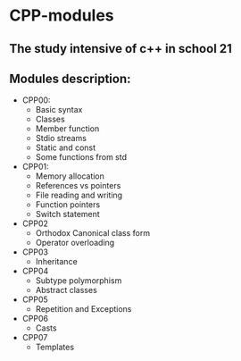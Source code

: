 # CPP-modules

## The study intensive of c++ in school 21

## Modules description:
 * CPP00:
   * Basic syntax
   * Classes
   * Member function
   * Stdio streams
   * Static and const
   * Some functions from std
 * CPP01:
   * Memory allocation
   * References vs pointers
   * File reading and writing
   * Function pointers
   * Switch statement
 * CPP02
   *  Orthodox Canonical class form
   *  Operator overloading
* CPP03
  * Inheritance
* CPP04
  * Subtype polymorphism
  * Abstract classes
 * CPP05
    * Repetition and Exceptions
* CPP06
    * Casts
* CPP07
    * Templates